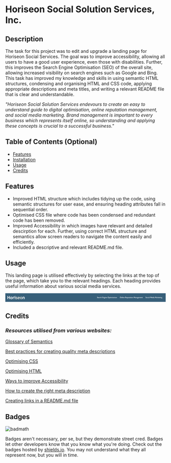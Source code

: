 # Horiseon Social Solution Services, Inc.

## Description

The task for this project was to edit and upgrade a landing page for Horiseon Social Services. The goal was to improve accessibility, allowing all users to have a good user experience, even those with disabilities. Further, this improves the Search Engine Optimisation (SEO) of the overall site, allowing increased visibility on search engines such as Google and Bing.
This task has improved my knowledge and skills in using semantic HTML structures, condensing and organising HTML and CSS code, applying appropriate descriptions and meta titles, and writing a relevant README file that is clear and understandable. 

*"Horiseon Social Solution Services endevours to create an easy to understand guide to digital optimisation, online reputation management, and social media marketing. Brand management is important to every business which represents itself online, so understanding and applying these concepts is crucial to a successful business."*

## Table of Contents (Optional)

- [Features](#features)
- [Installation](#installation)
- [Usage](#usage)
- [Credits](#credits)

## Features

- Improved HTML structure which includes tidying up the code, using semantic structures for user ease, and ensuring heading attributes fall in sequential order.
- Optimised CSS file where code has been condensed and redundant code has been removed.
- Improved Accessibility in which images have relevant and detailed descirption for each. Further, using correct HTML structure and semantics allow screen readers to navigate the content easily and efficiently.
- Included a descriptive and relevant README.md file.

## Usage

This landing page is utilised effectively by selecting the links at the top of the page, which take you to the relevant headings. Each heading provides useful information about various social media services.

![Navigation bar for the Horiseon Social Solution Services website.](assets/images/navigation-bar.png)


## Credits

### *Resources utilised from various websites:*

[Glossary of Semantics](https://developer.mozilla.org/en-US/docs/Glossary/Semantics)

[Best practices for creating quality meta descriptions](https://developers.google.com/search/docs/appearance/snippet)

[Optimising CSS](https://www.creativebloq.com/how-to/21-ways-to-optimise-your-css-and-speed-up-your-site)

[Optimising HTML](https://www.keycdn.com/blog/frontend-optimization)

[Ways to improve Accessibility](https://webaccess.berkeley.edu/resources/tips/web-accessibility)

[How to create the right meta description](https://yoast.com/meta-descriptions/)

[Creating links in a README.md file](https://docs.readme.com/main/docs/linking-to-pages)

## Badges

![badmath](https://img.shields.io/github/languages/top/lernantino/badmath)

Badges aren't necessary, per se, but they demonstrate street cred. Badges let other developers know that you know what you're doing. Check out the badges hosted by [shields.io](https://shields.io/). You may not understand what they all represent now, but you will in time.


